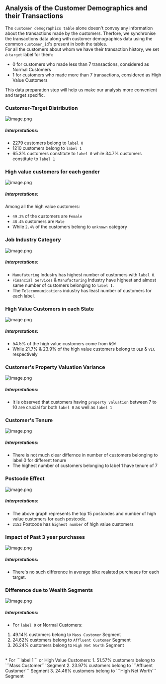 ## Analysis of the Customer Demographics and their Transactions

The ```customer demographics table``` alone doesn't convey any information about the transactions made by the customers. Therfore, we synchronise the transactions data along with customer demographics data using the common ```customer_id```'s present in both the tables.
<br>
For all the customers about whom we have their transaction history, we set a ```target``` label for them:
* 0 for customers who made less than 7 transactions, considered as Normal Customers
* 1 for customers who made more than 7 transactions, considered as High Value Customers

This data preparation step will help us make our analysis more convenient and target specific. 

### Customer-Target Distribution

![image.png](images/fig1.png)

##### Interpretations:
* 2279 customers belong to ```label 0```
* 1210 customers belong to ```label 1```
* 65.3% customers constitute to ```label 0``` while 34.7% customers constitute to ```label 1```

### High value customers for each gender

![image.png](images/fig2.png)

##### Interpretations:
 Among all the high value customers:
* ```49.2%``` of the customers are ```Female```
* ```48.4%``` customers are ```Male```
* While ```2.4%``` of the customers belong to ```unknown``` category

### Job Industry Category

![image.png](images/fig3.png)

##### Interpretations:

* ```Manufaturing``` Industry has highest number of customers with ```label 0```.
* ```Financial Services``` & ```Manufacturing``` Industry have highest and almost same number of customers belonging to ```label 1```.
* The ```Telecommunications``` industry has least number of customers for each label.

### High Value Customers in each State

![image.png](images/fig4.png)

##### Interpretations:
* 54.5% of the high value customers come from ```NSW``` 
* While 21.7% & 23.9% of the high value customers belong to ```QLD``` & ```VIC``` respectively

### Customer's Property Valuation Variance

![image.png](images/fig5.png)

##### Interpretations:

* It is observed that customers having ```property valuation``` between 7 to 10 are crucial for both ```label 0``` as well as ```label 1``` 

### Customer's Tenure

![image.png](images/fig6.png)

##### Interpretations:

* There is not much clear differnce in number of customers belonging to label 0 for different tenure
* The highest number of customers belonging to label 1 have tenure of 7

### Postcode Effect

![image.png](images/fig7.png)

##### Interpretations:

* The above graph represents the top 15 postcodes and number of high value customers for each postcode.
* ```2153``` Postcode has ```highest number``` of high value customers 

### Impact of Past 3 year purchases

![image.png](images/fig8.png)

##### Interpretations:
* There's no such difference in average bike realated purchases for each target.

### Difference due to Wealth Segments

![image.png](images/fig9.png)

##### Interpretations:

* For ```label 0``` or Normal Customers:
 1. 49.14% customers belong to ```Mass Customer``` Segment
 2. 24.62% customers belong to ```Affluent Customer``` Segment
 3. 26.24% customers belong to ```High Net Worth``` Segment
<br>
* For ```label 1``` or High Value Customers:
 1. 51.57% customers belong to ```Mass Customer``` Segment
 2. 23.97% customers belong to ```Affluent Customer``` Segment
 3. 24.46% customers belong to ```High Net Worth``` Segment